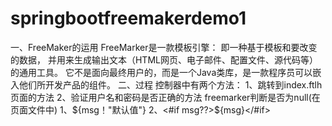 # springbootfreemakerdemo1
一、FreeMaker的运用
  FreeMarker是一款模板引擎： 即一种基于模板和要改变的数据， 
  并用来生成输出文本（HTML网页、电子邮件、配置文件、源代码等）的通用工具。
  它不是面向最终用户的，而是一个Java类库，是一款程序员可以嵌入他们所开发产品的组件。
二、过程
 控制器中有两个方法：
 1、跳转到index.ftlh页面的方法
 2、验证用户名和密码是否正确的方法
 freemarker判断是否为null(在页面文件中)
 1、${msg！"默认值"}
 2、<#if msg??>${msg}</#if>
